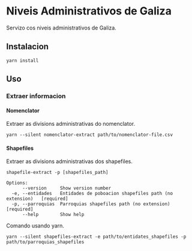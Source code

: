 # Niveis Administrativos de Galiza

Servizo cos niveis administrativos de Galiza.

## Instalacion

```shell
yarn install
```

## Uso

### Extraer informacion

#### Nomenclator

Extraer as divisions administrativas do nomenclator.

```shell
yarn --silent nomenclator-extract path/to/nomenclator-file.csv
```

#### Shapefiles

Extraer as divisions administrativas dos shapefiles.

```shell
shapefile-extract -p [shapefiles_path]

Options:
      --version     Show version number
  -e, --entidades   Entidades de poboacion shapefiles path (no extension)   [required]
  -p, --parroquias  Parroquias shapefiles path (no extension)               [required]
      --help        Show help        
```

Comando usando yarn.

```shell
yarn --silent shapefiles-extract -e path/to/entidates_shapefiles -p path/to/parroquias_shapefiles
```
